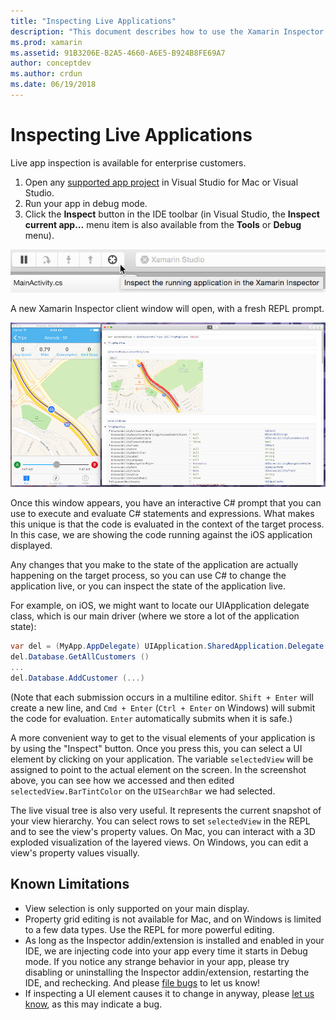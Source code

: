 ```yaml
---
title: "Inspecting Live Applications"
description: "This document describes how to use the Xamarin Inspector to inspect applications. It also discusses limitations of the Xamarin Inspector tool." 
ms.prod: xamarin
ms.assetid: 91B3206E-B2A5-4660-A6E5-B924B8FE69A7
author: conceptdev
ms.author: crdun
ms.date: 06/19/2018
---
```


# Inspecting Live Applications

Live app inspection is available for enterprise customers.

1. Open any [supported app project](~/tools/inspector/install.md#supported-platforms) in Visual Studio for Mac or Visual Studio.
1. Run your app in debug mode.
1. Click the **Inspect** button in the IDE toolbar (in Visual Studio, the
**Inspect current app...** menu item is also available from the **Tools** or **Debug** menu).

[![](inspect-images/mac-heres-the-button.png "Click the Inspect button in the IDE toolbar")](inspect-images/mac-heres-the-button.png#lightbox)

A new Xamarin Inspector client window will open, with a fresh REPL prompt.

[![](inspect-images/inspector-0.7.0-map-inspect-small.png "A new Xamarin Inspector client window will open, with a fresh REPL prompt")](inspect-images/inspector-0.7.0-map-inspect.png#lightbox)

Once this window appears, you have an interactive C# prompt that you can use to
execute and evaluate C# statements and expressions. What makes this unique is
that the code is evaluated in the context of the target process. In this case,
we are showing the code running against the iOS application displayed.

Any changes that you make to the state of the application are actually happening
on the target process, so you can use C# to change the application live, or you
can inspect the state of the application live.

For example, on iOS, we might want to locate our UIApplication delegate class,
which is our main driver (where we store a lot of the application state):

```csharp
var del = (MyApp.AppDelegate) UIApplication.SharedApplication.Delegate
del.Database.GetAllCustomers ()
...
del.Database.AddCustomer (...)
```

(Note that each submission occurs in a multiline editor. `Shift + Enter` will
create a new line, and `Cmd + Enter` (`Ctrl + Enter` on Windows) will submit the
code for evaluation. `Enter` automatically submits when it is safe.)

A more convenient way to get to the visual elements of your application is
by using the "Inspect" button. Once you press this, you can select a UI element
by clicking on your application. The variable `selectedView` will be assigned to
point to the actual element on the screen. In the screenshot above, you can see
how we accessed and then edited `selectedView.BarTintColor` on the `UISearchBar`
we had selected.

The live visual tree is also very useful. It represents the current snapshot of
your view hierarchy. You can select rows to set `selectedView` in the REPL and
to see the view's property values. On Mac, you can interact with a 3D exploded
visualization of the layered views. On Windows, you can edit a view's property
values visually.

## Known Limitations

- View selection is only supported on your main display.
- Property grid editing is not available for Mac, and on Windows is limited to
  a few data types. Use the REPL for more powerful editing.
- As long as the Inspector addin/extension is installed and enabled in your IDE,
  we are injecting code into your app every time it starts in Debug mode. If you
  notice any strange behavior in your app, please try disabling or uninstalling
  the Inspector addin/extension, restarting the IDE, and rechecking. And please
  [file bugs](~/tools/inspector/install.md#reporting-bugs) to let us know!
- If inspecting a UI element causes it to change in anyway, please
  [let us know](~/tools/inspector/install.md#reporting-bugs), as this may indicate a bug.

